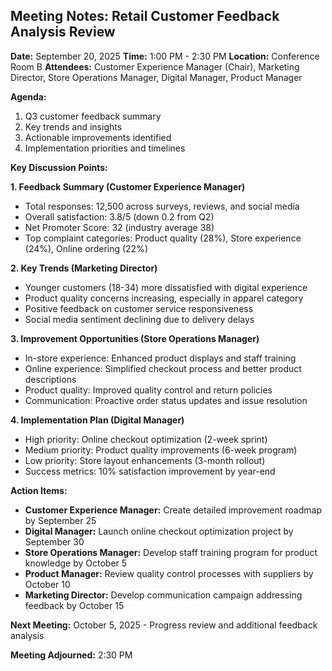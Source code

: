 ## Meeting Notes: Retail Customer Feedback Analysis Review

**Date:** September 20, 2025
**Time:** 1:00 PM - 2:30 PM
**Location:** Conference Room B
**Attendees:** Customer Experience Manager (Chair), Marketing Director, Store Operations Manager, Digital Manager, Product Manager

**Agenda:**
1. Q3 customer feedback summary
2. Key trends and insights
3. Actionable improvements identified
4. Implementation priorities and timelines

**Key Discussion Points:**

**1. Feedback Summary (Customer Experience Manager)**
- Total responses: 12,500 across surveys, reviews, and social media
- Overall satisfaction: 3.8/5 (down 0.2 from Q2)
- Net Promoter Score: 32 (industry average 38)
- Top complaint categories: Product quality (28%), Store experience (24%), Online ordering (22%)

**2. Key Trends (Marketing Director)**
- Younger customers (18-34) more dissatisfied with digital experience
- Product quality concerns increasing, especially in apparel category
- Positive feedback on customer service responsiveness
- Social media sentiment declining due to delivery delays

**3. Improvement Opportunities (Store Operations Manager)**
- In-store experience: Enhanced product displays and staff training
- Online experience: Simplified checkout process and better product descriptions
- Product quality: Improved quality control and return policies
- Communication: Proactive order status updates and issue resolution

**4. Implementation Plan (Digital Manager)**
- High priority: Online checkout optimization (2-week sprint)
- Medium priority: Product quality improvements (6-week program)
- Low priority: Store layout enhancements (3-month rollout)
- Success metrics: 10% satisfaction improvement by year-end

**Action Items:**
- **Customer Experience Manager:** Create detailed improvement roadmap by September 25
- **Digital Manager:** Launch online checkout optimization project by September 30
- **Store Operations Manager:** Develop staff training program for product knowledge by October 5
- **Product Manager:** Review quality control processes with suppliers by October 10
- **Marketing Director:** Develop communication campaign addressing feedback by October 15

**Next Meeting:** October 5, 2025 - Progress review and additional feedback analysis

**Meeting Adjourned:** 2:30 PM